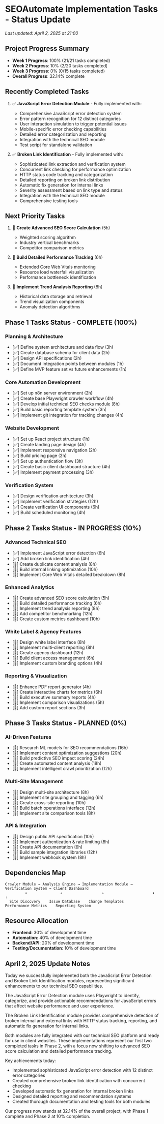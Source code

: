 # SEOAutomate Implementation Tasks - Status Update

*Last updated: April 2, 2025 at 21:00*

## Project Progress Summary
- **Week 1 Progress**: 100% (21/21 tasks completed)
- **Week 2 Progress**: 10% (2/20 tasks completed)
- **Week 3 Progress**: 0% (0/15 tasks completed)
- **Overall Progress**: 32.14% complete

## Recently Completed Tasks
1. ✅ **JavaScript Error Detection Module** - Fully implemented with:
   - Comprehensive JavaScript error detection system
   - Error pattern recognition for 12 distinct categories
   - User interaction simulation to trigger potential issues
   - Mobile-specific error checking capabilities
   - Detailed error categorization and reporting
   - Integration with the technical SEO module
   - Test script for standalone validation

2. ✅ **Broken Link Identification** - Fully implemented with:
   - Sophisticated link extraction and verification system
   - Concurrent link checking for performance optimization
   - HTTP status code tracking and categorization
   - Detailed reporting on broken link distribution
   - Automatic fix generation for internal links
   - Severity assessment based on link type and status
   - Integration with the technical SEO module
   - Comprehensive testing tools

## Next Priority Tasks
1. 🔲 **Create Advanced SEO Score Calculation** (5h)
   - Weighted scoring algorithm
   - Industry vertical benchmarks
   - Competitor comparison metrics

2. 🔲 **Build Detailed Performance Tracking** (6h)
   - Extended Core Web Vitals monitoring
   - Resource load waterfall visualization
   - Performance bottleneck identification

3. 🔲 **Implement Trend Analysis Reporting** (8h)
   - Historical data storage and retrieval
   - Trend visualization components
   - Anomaly detection algorithms

## Phase 1 Tasks Status - COMPLETE (100%)

### Planning & Architecture
- [✅] Define system architecture and data flow (3h)
- [✅] Create database schema for client data (2h)
- [✅] Design API specifications (2h)
- [✅] Document integration points between modules (1h)
- [✅] Define MVP feature set vs future enhancements (1h)

### Core Automation Development
- [✅] Set up n8n server environment (2h)
- [✅] Create base Playwright crawler workflow (4h)
- [✅] Develop initial technical SEO checks module (8h)
- [✅] Build basic reporting template system (3h)
- [✅] Implement git integration for tracking changes (4h)

### Website Development
- [✅] Set up React project structure (1h)
- [✅] Create landing page design (4h)
- [✅] Implement responsive navigation (2h)
- [✅] Build pricing page (2h)
- [✅] Set up authentication flow (3h)
- [✅] Create basic client dashboard structure (4h)
- [✅] Implement payment processing (3h)

### Verification System
- [✅] Design verification architecture (3h)
- [✅] Implement verification strategies (12h)
- [✅] Create verification UI components (6h)
- [✅] Build scheduled monitoring (4h)

## Phase 2 Tasks Status - IN PROGRESS (10%)

### Advanced Technical SEO
- [✅] Implement JavaScript error detection (6h)
- [✅] Add broken link identification (4h)
- [🔲] Create duplicate content analysis (8h)
- [🔲] Build internal linking optimization (10h)
- [🔲] Implement Core Web Vitals detailed breakdown (8h)

### Enhanced Analytics
- [🔲] Create advanced SEO score calculation (5h)
- [🔲] Build detailed performance tracking (6h)
- [🔲] Implement trend analysis reporting (8h)
- [🔲] Add competitor benchmarking (12h)
- [🔲] Create custom metrics dashboard (10h)

### White Label & Agency Features
- [🔲] Design white label interface (6h)
- [🔲] Implement multi-client reporting (8h)
- [🔲] Create agency dashboard (12h)
- [🔲] Build client access management (6h)
- [🔲] Implement custom branding options (4h)

### Reporting & Visualization
- [🔲] Enhance PDF report generator (4h)
- [🔲] Create interactive charts for metrics (6h)
- [🔲] Build executive summary reports (4h)
- [🔲] Implement comparison visualizations (5h)
- [🔲] Add custom report sections (3h)

## Phase 3 Tasks Status - PLANNED (0%)

### AI-Driven Features
- [🔲] Research ML models for SEO recommendations (16h)
- [🔲] Implement content optimization suggestions (20h)
- [🔲] Build predictive SEO impact scoring (24h)
- [🔲] Create automated content analysis (18h)
- [🔲] Implement intelligent crawl prioritization (12h)

### Multi-Site Management
- [🔲] Design multi-site architecture (8h)
- [🔲] Implement site grouping and tagging (6h)
- [🔲] Create cross-site reporting (10h)
- [🔲] Build batch operations interface (12h)
- [🔲] Implement site comparison tools (8h)

### API & Integration
- [🔲] Design public API specification (10h)
- [🔲] Implement authentication & rate limiting (8h)
- [🔲] Create API documentation (6h)
- [🔲] Build sample integration libraries (12h)
- [🔲] Implement webhook system (8h)

## Dependencies Map

```
Crawler Module → Analysis Engine → Implementation Module → Verification System → Client Dashboard
         ↓               ↓                  ↓                      ↓                    ↓
  Site Discovery    Issue Database    Change Templates      Performance Metrics    Reporting System
```

## Resource Allocation
- **Frontend**: 30% of development time
- **Automation**: 40% of development time
- **Backend/API**: 20% of development time
- **Testing/Documentation**: 10% of development time

## April 2, 2025 Update Notes

Today we successfully implemented both the JavaScript Error Detection and Broken Link Identification modules, representing significant enhancements to our technical SEO capabilities. 

The JavaScript Error Detection module uses Playwright to identify, categorize, and provide actionable recommendations for JavaScript errors that affect website performance and user experience.

The Broken Link Identification module provides comprehensive detection of broken internal and external links with HTTP status tracking, reporting, and automatic fix generation for internal links.

Both modules are fully integrated with our technical SEO platform and ready for use in client websites. These implementations represent our first two completed tasks in Phase 2, with a focus now shifting to advanced SEO score calculation and detailed performance tracking.

Key achievements today:
- Implemented sophisticated JavaScript error detection with 12 distinct error categories
- Created comprehensive broken link identification with concurrent checking
- Developed automatic fix generation for internal broken links
- Designed detailed reporting and recommendation systems
- Created thorough documentation and testing tools for both modules

Our progress now stands at 32.14% of the overall project, with Phase 1 complete and Phase 2 at 10% completion.
